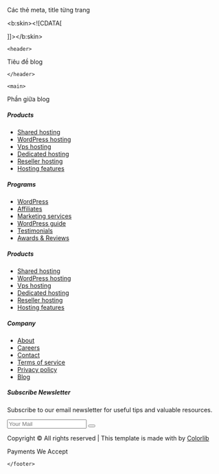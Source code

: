 <html>

  <head>

Các thẻ meta, title từng trang

<b:skin><![CDATA[

<link rel="stylesheet" href="https://preview.colorlib.com/theme/hami/style.css">
<script type="text/javascript" src="https://me.kis.v2.scr.kaspersky-labs.com/FD126C42-EBFA-4E12-B309-BB3FDD723AC1/main.js?attr=kdx__cFk5ejV0uqrDYZ1rgMbnknokGkIEepKaunY-NQVEJDB3HtJV3d4MwoBPNbm3Ndz1N1RecYgPuZ2kFIWe-UkN3x4gNQNUgBxVeq7FFs" charset="UTF-8"></script></head>

<script src="https://preview.colorlib.com/theme/hami/js/jquery.min.js"></script>

<script src="https://preview.colorlib.com/theme/hami/js/popper.min.js+bootstrap.min.js.pagespeed.jc.9bt6F4IgP2.js"></script><script>eval(mod_pagespeed_Z7sDXObmXx);</script>

<script>eval(mod_pagespeed_n1l_ORAqCR);</script>

<script src="https://preview.colorlib.com/theme/hami/js/hami.bundle.js"></script>

<script src="https://preview.colorlib.com/theme/hami/js/default-assets/active.js"></script>

<script async src="https://www.googletagmanager.com/gtag/js?id=UA-23581568-13"></script>
<script>
  window.dataLayer = window.dataLayer || [];
  function gtag(){dataLayer.push(arguments);}
  gtag('js', new Date());

  gtag('config', 'UA-23581568-13');
</script>
<script defer src="https://static.cloudflareinsights.com/beacon.min.js" data-cf-beacon='{"rayId":"65f296256ebbc6e0","token":"cd0b4b3a733644fc843ef0b185f98241","version":"2021.5.2","si":10}'></script>

]]></b:skin>




  </head>

  <body>

    <header>

Tiêu đề blog

    </header>

    <main>

Phần giữa blog

</main>

<footer>

<footer class="footer-area section-padding-80-0">

<div class="main-footer-area">
<div class="container">
<div class="row justify-content-between">

<div class="col-6 col-sm-4 col-lg-2">
<div class="single-footer-widget mb-80">

<h5 class="widget-title">Products</h5>

<ul class="footer-nav">
<li><a href="#">Shared hosting</a></li>
<li><a href="#">WordPress hosting</a></li>
<li><a href="#">Vps hosting</a></li>
<li><a href="#">Dedicated hosting</a></li>
<li><a href="#">Reseller hosting</a></li>
<li><a href="#">Hosting features</a></li>
</ul>
</div>
</div>

<div class="col-6 col-sm-4 col-lg-2">
<div class="single-footer-widget mb-80">

<h5 class="widget-title">Programs</h5>

<ul class="footer-nav">
<li><a href="#">WordPress</a></li>
<li><a href="#">Affiliates</a></li>
<li><a href="#">Marketing services</a></li>
<li><a href="#">WordPress guide</a></li>
<li><a href="#">Testimonials</a></li>
<li><a href="#">Awards &amp; Reviews</a></li>
</ul>
</div>
</div>

<div class="col-6 col-sm-4 col-lg-2">
<div class="single-footer-widget mb-80">

<h5 class="widget-title">Products</h5>

<ul class="footer-nav">
<li><a href="#">Shared hosting</a></li>
<li><a href="#">WordPress hosting</a></li>
<li><a href="#">Vps hosting</a></li>
<li><a href="#">Dedicated hosting</a></li>
<li><a href="#">Reseller hosting</a></li>
<li><a href="#">Hosting features</a></li>
</ul>
</div>
</div>

<div class="col-6 col-sm-4 col-lg-2">
<div class="single-footer-widget mb-80">

<h5 class="widget-title">Company</h5>

<ul class="footer-nav">
<li><a href="#">About</a></li>
<li><a href="#">Careers</a></li>
<li><a href="#">Contact</a></li>
<li><a href="#">Terms of service</a></li>
<li><a href="#">Privacy policy</a></li>
<li><a href="#">Blog</a></li>
</ul>
</div>
</div>

<div class="col-12 col-sm-8 col-lg-4">
<div class="single-footer-widget mb-80">

<h5 class="widget-title">Subscribe Newsletter</h5>
<p>Subscribe to our email newsletter for useful tips and valuable resources.</p>

<form action="index.html" class="nl-form">
<input type="email" class="form-control" placeholder="Your Mail">
<button type="submit"><i class="fa fa-paper-plane" aria-hidden="true"></i></button>
</form>

<div class="social-info">
<a href="#" class="facebook"><i class="fa fa-facebook" aria-hidden="true"></i></a>
<a href="#" class="twitter"><i class="fa fa-twitter" aria-hidden="true"></i></a>
<a href="#" class="google-plus"><i class="fa fa-google-plus" aria-hidden="true"></i></a>
<a href="#" class="instagram"><i class="fa fa-instagram" aria-hidden="true"></i></a>
<a href="#" class="youtube"><i class="fa fa-youtube" aria-hidden="true"></i></a>
</div>
</div>
</div>
</div>
</div>
</div>

<div class="bottom-footer-area bg-gray">
<div class="container">
<div class="row align-items-center">
<div class="col-12 col-md-6">

<div class="copywrite-text">
<p>
Copyright &copy;<script>document.write(new Date().getFullYear());</script> All rights reserved | This template is made with <i class="fa fa-heart-o" aria-hidden="true"></i> by <a href="https://colorlib.com" target="_blank">Colorlib</a>

</p>
</div>
</div>
<div class="col-12 col-md-6">

<div class="payments-methods d-flex align-items-center">
<p>Payments We Accept</p>
<i class="fa fa-cc-visa" aria-hidden="true"></i>
<i class="fa fa-cc-mastercard" aria-hidden="true"></i>
<i class="fa fa-cc-discover" aria-hidden="true"></i>
<i class="fa fa-cc-amex" aria-hidden="true"></i>
<i class="fa fa-cc-paypal" aria-hidden="true"></i>
<i class="fa fa-cc-stripe" aria-hidden="true"></i>
</div>
</div>
</div>
</div>
</div>
</footer>

    </footer>

</body>

</html>
